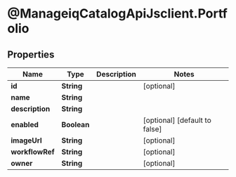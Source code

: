 # @ManageiqCatalogApiJsclient.Portfolio

## Properties
Name | Type | Description | Notes
------------ | ------------- | ------------- | -------------
**id** | **String** |  | [optional] 
**name** | **String** |  | 
**description** | **String** |  | 
**enabled** | **Boolean** |  | [optional] [default to false]
**imageUrl** | **String** |  | [optional] 
**workflowRef** | **String** |  | [optional] 
**owner** | **String** |  | [optional] 


